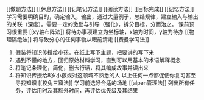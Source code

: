 [[做题方法]] [[休息方法]] [[记笔记方法]] [[阅读方法]] [[目标完成]] [[记忆方法]]
学习需要明确目的，确定输入，输出，通过大量例子，总结规律，建立输入与输出的关联（深度）。需要一定的激励与引导（强化），拆分目标，分而治之。
课前预习很重要
[[xy轴布阵法]]
将待办事项建立为坐标轴，x轴为时间，y轴为待办
[[物理隔绝法]]
将导致分心的任何事物从眼前清走
[[费曼学习法]]
1. 假装将知识传授给小孩，在纸上写下主题，把要讲的写下来
2. 遇到不懂的地方，回归原始材料学习，直到可以用基本的术语解释概念
3. 将笔记条理化，简化，删去行话，将其编成故事并读出来
4. 将知识传授给8岁小孩或对这领域不熟悉的人
以上任何一点都促使你复习甚至寻找知识
[[狡兔三窟法]]
学习前选好合适的场地
[[alpen管理法]]
列出所有任务，评估用时及其额外时间，再评估优先级及其结果
